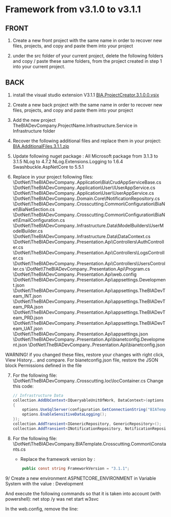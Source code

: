 # Framework from v3.1.0 to v3.1.1


## FRONT
1. Create a new front project with the same name in order to recover new files, projects, and copy and paste them into your project

2. under the src folder of your current project, delete the following folders and copy / paste these same folders, from the project created in step 1 into your current project.


## BACK
1. install the visual studio extension V3.1.1
[BIA.ProjectCreator.3.1.0.0.vsix](../BIAExtension/V3.1.1/BIA.ProjectCreator.3.1.0.0.vsix)

2. Create a new back project with the same name in order to recover new files, projects, and copy and paste them into your project
   
3. Add the new project TheBIADevCompany.ProjectName.Infrastructure.Service in Infrastructure folder

4. Recover the following additional files and replace them in your project:
[BIA.AdditionalFiles.3.1.1.zip](../BIAExtension/V3.1.1/BIA.AdditionalFiles.3.1.1.zip)

5. Update following nuget package :
All Microsoft package from 3.1.3 to 3.1.5
NLog to 4.7.2
NLog.Extensions.Logging to 1.6.4
Swashbuckle.AspNetCore to 5.5.1

6. Replace in your project following files:
\DotNet\TheBIADevCompany.<ProjectName>.Application\Bia\CrudAppServiceBase.cs
\DotNet\TheBIADevCompany.<ProjectName>.Application\User\IUserAppService.cs
\DotNet\TheBIADevCompany.<ProjectName>.Application\User\UserAppService.cs 
\DotNet\TheBIADevCompany.<ProjectName>.Domain.Core\INotificationRepository.cs \DotNet\TheBIADevCompany.<ProjectName>.Crosscutting.Common\Configuration\BiaNet\BiaNetSection.cs
\DotNet\TheBIADevCompany.<ProjectName>.Crosscutting.Common\Configuration\BiaNet\EmailConfiguration.cs
\DotNet\TheBIADevCompany.<ProjectName>.Infrastructure.Data\ModelBuilders\UserModelBuilder.cs \DotNet\TheBIADevCompany.<ProjectName>.Infrastructure.Data\DataContext.cs
\DotNet\TheBIADevCompany.<ProjectName>.Presentation.Api\Controllers\AuthController.cs \DotNet\TheBIADevCompany.<ProjectName>.Presentation.Api\Controllers\LogsController.cs \DotNet\TheBIADevCompany.<ProjectName>.Presentation.Api\Controllers\UsersController.cs
\DotNet\TheBIADevCompany.<ProjectName>.Presentation.Api\Program.cs
\DotNet\TheBIADevCompany.<ProjectName>.Presentation.Api\web.config
\DotNet\TheBIADevCompany.<ProjectName>.Presentation.Api\appsettings.Development.json \DotNet\TheBIADevCompany.<ProjectName>.Presentation.Api\appsettings.TheBIADevTeam_INT.json \DotNet\TheBIADevCompany.<ProjectName>.Presentation.Api\appsettings.TheBIADevTeam_PRA.json \DotNet\TheBIADevCompany.<ProjectName>.Presentation.Api\appsettings.TheBIADevTeam_PRD.json 
\DotNet\TheBIADevCompany.<ProjectName>.Presentation.Api\appsettings.TheBIADevTeam_UAT.json 
\DotNet\TheBIADevCompany.<ProjectName>.Presentation.Api\appsettings.json 
\DotNet\TheBIADevCompany.<ProjectName>.Presentation.Api\bianetconfig.Development.json
\DotNet\TheBIADevCompany.<ProjectName>.Presentation.Api\bianetconfig.json

WARNING! if you changed these files, restore your changes with right click, View History… and compare. For bianetconfig.json file, restore the JSON block Permissions defined in the file

7. For the following file:
\DotNet\TheBIADevCompany.<ProjectName>.Crosscutting.Ioc\IocContainer.cs
Change this code:
    ```csharp
    // Infrastructure Data
    collection.AddDbContext<IQueryableUnitOfWork, DataContext>(options =>
    {
        options.UseSqlServer(configuration.GetConnectionString("BIATemplateDatabase"));
        options.EnableSensitiveDataLogging();
    });
    collection.AddTransient<IGenericRepository, GenericRepository>();
    collection.AddTransient<INotificationRepository, NotificationRepository>();
    ```
 

1. For the following file:
\DotNet\TheBIADevCompany.BIATemplate.Crosscutting.Common\Constants.cs
   - Replace the framework version by :
    ```csharp
        public const string FrameworkVersion = "3.1.1"; 
    ```

9/ Create a new environment ASPNETCORE_ENVIRONMENT in Variable System with the value : Development

And execute the following commands so that it is taken into account (with powershell):
net stop /y was
net start w3svc 

In the web.config, remove the line:
<environmentVariable name="ASPNETCORE_ENVIRONMENT" value="Development" />
